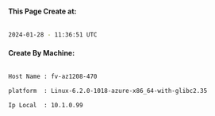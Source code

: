 
   
#### This Page Create at:

```bash

2024-01-28 - 11:36:51 UTC

```

#### Create By Machine:

```bash

Host Name : fv-az1208-470

platform  : Linux-6.2.0-1018-azure-x86_64-with-glibc2.35

Ip Local  : 10.1.0.99

```

